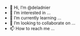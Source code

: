 - 👋 Hi, I’m @deladnier
- 👀 I’m interested in ...
- 🌱 I’m currently learning ...
- 💞️ I’m looking to collaborate on ...
- 📫 How to reach me ...

<!---
deladnier/deladnier is a ✨ special ✨ repository because its `README.md` (this file) appears on your GitHub profile.
You can click the Preview link to take a look at your changes.
--->
